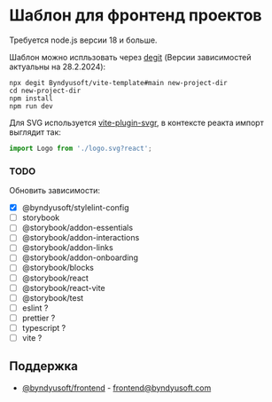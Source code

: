 # Шаблон для фронтенд проектов

Требуется node.js версии 18 и больше.

Шаблон можно испльзовать через [degit](https://github.com/Rich-Harris/degit) (Версии зависимостей актуальны на 28.2.2024):

```text
npx degit Byndyusoft/vite-template#main new-project-dir
cd new-project-dir
npm install
npm run dev
```

Для SVG используется [vite-plugin-svgr](https://www.npmjs.com/package/vite-plugin-svgr), в контексте реакта импорт выглядит так:

```javascript
import Logo from './logo.svg?react';
```

### TODO

Обновить зависимости:

-   [x] @byndyusoft/stylelint-config
-   [ ] storybook
-   [ ] @storybook/addon-essentials
-   [ ] @storybook/addon-interactions
-   [ ] @storybook/addon-links
-   [ ] @storybook/addon-onboarding
-   [ ] @storybook/blocks
-   [ ] @storybook/react
-   [ ] @storybook/react-vite
-   [ ] @storybook/test
-   [ ] eslint ?
-   [ ] prettier ?
-   [ ] typescript ?
-   [ ] vite ?

## Поддержка

-   [@byndyusoft/frontend](https://github.com/orgs/Byndyusoft/teams/frontend) - [frontend@byndyusoft.com](mailto:frontend@byndyusoft.com)
